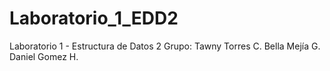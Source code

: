 # Laboratorio_1_EDD2
Laboratorio 1 - Estructura de Datos 2
Grupo:
Tawny Torres C.
Bella Mejía G.
Daniel Gomez H.
